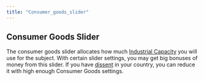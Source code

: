 ```yaml
---
title: "Consumer_goods_slider"
---
```


##  Consumer Goods Slider 

The consumer goods slider allocates how much [Industrial
Capacity](/Industrial_Capacity "Industrial Capacity") you will use for
the subject. With certain slider settings, you may get big bonuses of
money from this slider. If you have [dissent](/Dissent "Dissent") in
your country, you can reduce it with high enough Consumer Goods
settings.

